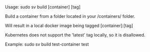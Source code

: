Usage: sudo sv build [container] [tag]

Build a container from a folder located in your /containers/ folder.

Will result in a local docker image being tagged [container]:[tag]

Kubernetes does not support the 'latest' tag locally, so it is disallowed.

Example:
	sudo sv build test-container test